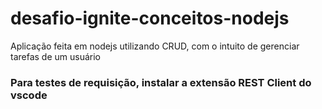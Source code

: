 # desafio-ignite-conceitos-nodejs
Aplicação feita em nodejs utilizando CRUD, com o intuito de gerenciar tarefas de um usuário

### Para testes de requisição, instalar a extensão REST Client do vscode
